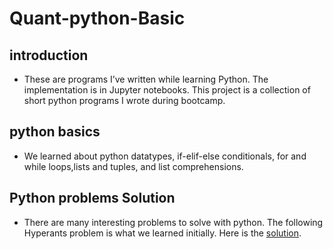 # Quant-python-Basic

##  introduction
- These are programs I’ve written while learning Python. The implementation is in Jupyter notebooks. This project is a collection of short python programs I wrote during bootcamp.

## python basics
- We learned about python datatypes, if-elif-else conditionals, for and while loops,lists and tuples, and list comprehensions.

## Python problems Solution
- There are many interesting problems to solve with python. The following Hyperants problem is what we learned initially. Here is the [solution](http://github.com/MengyaoHuang/Quant-python/blob/master/Hyperants.ipynb).
